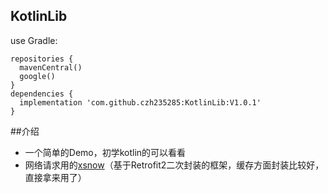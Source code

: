 ## KotlinLib



use Gradle:

```
repositories {
  mavenCentral()
  google()
}
dependencies {
  implementation 'com.github.czh235285:KotlinLib:V1.0.1'
}
```
##介绍

* 一个简单的Demo，初学kotlin的可以看看
* 网络请求用的[xsnow](https://github.com/xiaoyaoyou1212/XSnow)（基于Retrofit2二次封装的框架，缓存方面封装比较好，直接拿来用了）
